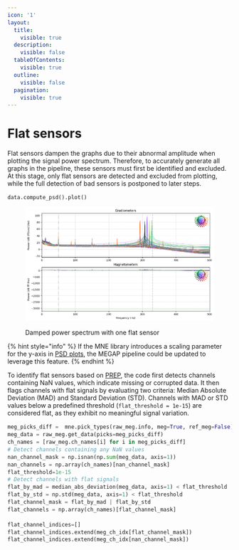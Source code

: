 ```yaml
---
icon: '1'
layout:
  title:
    visible: true
  description:
    visible: false
  tableOfContents:
    visible: true
  outline:
    visible: false
  pagination:
    visible: true
---
```


# Flat sensors

Flat sensors dampen the graphs due to their abnormal amplitude when plotting the signal power spectrum. Therefore, to accurately generate all graphs in the pipeline, these sensors must first be identified and excluded. At this stage, only flat sensors are detected and excluded from plotting, while the full detection of bad sensors is postponed to later steps.

```python
data.compute_psd().plot()
```

<figure><img src="../.gitbook/assets/flat.png" alt="Example of Flat sensors on PSD plot"><figcaption><p>Damped power spectrum with one flat sensor</p></figcaption></figure>

{% hint style="info" %}
If the MNE library introduces a scaling parameter for the y-axis in [PSD plots](https://mne.tools/stable/generated/mne.time_frequency.Spectrum.html#mne.time_frequency.Spectrum.plot), the MEGAP pipeline could be updated to leverage this feature.&#x20;
{% endhint %}

To identify flat sensors based on [PREP](https://www.frontiersin.org/journals/neuroinformatics/articles/10.3389/fninf.2015.00016/full), the code first detects channels containing NaN values, which indicate missing or corrupted data. It then flags channels with flat signals by evaluating two criteria: Median Absolute Deviation (MAD) and Standard Deviation (STD). Channels with MAD or STD values below a predefined threshold (`flat_threshold = 1e-15`) are considered flat, as they exhibit no meaningful signal variation.&#x20;

```python
meg_picks_diff =  mne.pick_types(raw_meg.info, meg=True, ref_meg=False)
meg_data = raw_meg.get_data(picks=meg_picks_diff)
ch_names = [raw_meg.ch_names[i] for i in meg_picks_diff]
# Detect channels containing any NaN values
nan_channel_mask = np.isnan(np.sum(meg_data, axis=1))
nan_channels = np.array(ch_names)[nan_channel_mask]
flat_threshold=1e-15
# Detect channels with flat signals
flat_by_mad = median_abs_deviation(meg_data, axis=1) < flat_threshold
flat_by_std = np.std(meg_data, axis=1) < flat_threshold
flat_channel_mask = flat_by_mad | flat_by_std
flat_channels = np.array(ch_names)[flat_channel_mask]

flat_channel_indices=[]
flat_channel_indices.extend(meg_ch_idx[flat_channel_mask])
flat_channel_indices.extend(meg_ch_idx[nan_channel_mask])

```
